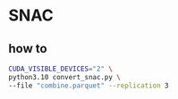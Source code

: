 # SNAC

## how to

```bash
CUDA_VISIBLE_DEVICES="2" \
python3.10 convert_snac.py \
--file "combine.parquet" --replication 3
```